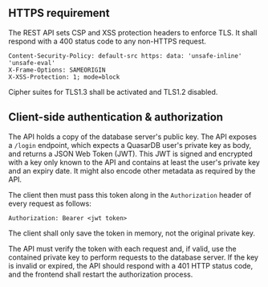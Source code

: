 ## HTTPS requirement

The REST API sets CSP and XSS protection headers to enforce TLS. It shall respond with a 400 status code to any 
non-HTTPS request.

    Content-Security-Policy: default-src https: data: 'unsafe-inline' 'unsafe-eval'
    X-Frame-Options: SAMEORIGIN
    X-XSS-Protection: 1; mode=block

Cipher suites for TLS1.3 shall be activated and TLS1.2 disabled.

## Client-side authentication & authorization

The API holds a copy of the database server's public key.
The API exposes a `/login` endpoint, which expects a QuasarDB user's private key as body, and returns a
JSON Web Token (JWT).
This JWT is signed and encrypted with a key only known to the API and contains at least the user's private key and an
expiry date. It might also encode other metadata as required by the API.

The client then must pass this token along in the `Authorization` header of every request as follows:

    Authorization: Bearer <jwt token>
    
The client shall only save the token in memory, not the original private key.

The API must verify the token with each request and, if valid, use the contained private key to perform requests to
the database server.
If the key is invalid or expired, the API should respond with a 401 HTTP status code, and the
frontend shall restart the authorization process.